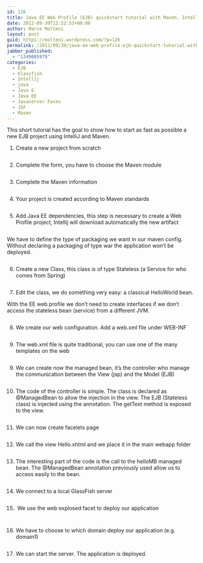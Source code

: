 ```yaml
---
id: 126
title: Java EE Web Profile (EJB) quickstart tutorial with Maven, Intellij and Glassfish
date: 2012-09-30T12:52:53+00:00
author: Marco Molteni
layout: post
guid: https://molteni.wordpress.com/?p=126
permalink: /2012/09/30/java-ee-web-profile-ejb-quickstart-tutorial-with-maven-intellij-and-glassfish/
jabber_published:
  - "1349005979"
categories:
  - EJB
  - Glassfish
  - Intellij
  - java
  - Java 6
  - Java EE
  - Javaserver Faces
  - JSF
  - Maven
---
```

This short tutorial has the goal to show how to start as fast as possible a new EJB project using IntelliJ and Maven.

1. Create a new project from scratch

[<img class="alignnone size-medium wp-image-127" title="start1" src="https://molteni.files.wordpress.com/2012/09/start11.png?w=300&#038;resize=300%2C138" alt="" data-recalc-dims="1" />](https://molteni.files.wordpress.com/2012/09/start11.png)

2. Complete the form, you have to choose the Maven module

[<img class="alignnone size-medium wp-image-155" title="start2" src="https://molteni.files.wordpress.com/2012/09/start2.png?w=300&#038;resize=300%2C157" alt="" data-recalc-dims="1" />](https://molteni.files.wordpress.com/2012/09/start2.png)

3. Complete the Maven information

[<img class="alignnone size-medium wp-image-136" title="Untitled" src="https://molteni.files.wordpress.com/2012/09/untitled.jpg?w=300&#038;resize=300%2C88" alt="" data-recalc-dims="1" />](https://molteni.files.wordpress.com/2012/09/untitled.jpg)

4. Your project is created according to Maven standards

[<img class="alignnone size-medium wp-image-137" title="maven_4" src="https://molteni.files.wordpress.com/2012/09/untitled2.jpg?w=300&#038;resize=300%2C237" alt="" data-recalc-dims="1" />](https://molteni.files.wordpress.com/2012/09/untitled2.jpg)

5. Add Java EE dependencies, this step is necessary to create a Web Profile project, Intellij will download automatically the new artifact

[<img class="alignnone size-medium wp-image-139" title="Maven_step_5" src="https://molteni.files.wordpress.com/2012/09/untitled4.jpg?w=300&#038;resize=300%2C92" alt="" data-recalc-dims="1" />](https://molteni.files.wordpress.com/2012/09/untitled4.jpg)

We have to define the type of packaging we want in our maven config. Without declaring a packaging of type war the application won&#8217;t be deployed.

[<img class="alignnone size-medium wp-image-154" title="Untitled29" src="https://molteni.files.wordpress.com/2012/09/untitled29.jpg?w=300&#038;resize=300%2C48" alt="" data-recalc-dims="1" />](https://molteni.files.wordpress.com/2012/09/untitled29.jpg)

6. Create a new Class, this class is of type Stateless (a Service for who comes from Spring)

[<img class="alignnone size-full wp-image-132" title="Untitled 3" src="https://molteni.files.wordpress.com/2012/09/untitled-3.jpg?resize=207%2C99" alt="" data-recalc-dims="1" />](https://molteni.files.wordpress.com/2012/09/untitled-3.jpg?resize=207%2C99)

7. Edit the class, we do something very easy: a classical HelloWorld bean.
  
With the EE web profile we don&#8217;t need to create interfaces if we don&#8217;t access the stateless bean (service) from a different JVM.

[<img class="alignnone size-medium wp-image-133" title="Untitled 12" src="https://molteni.files.wordpress.com/2012/09/untitled-12.jpg?w=300&#038;resize=300%2C238" alt="" data-recalc-dims="1" />](https://molteni.files.wordpress.com/2012/09/untitled-12.jpg)

8. We create our web configuration. Add a web.xml file under WEB-INF

[<img class="alignnone size-full wp-image-146" title="Untitled12" src="https://molteni.files.wordpress.com/2012/09/untitled12.jpg?resize=187%2C134" alt="" data-recalc-dims="1" />](https://molteni.files.wordpress.com/2012/09/untitled12.jpg?resize=187%2C134)

9. The web.xml file is quite traditional, you can use one of the many templates on the web

[<img class="alignnone size-medium wp-image-147" title="Untitled13" src="https://molteni.files.wordpress.com/2012/09/untitled13.jpg?w=271&#038;resize=271%2C300" alt="" data-recalc-dims="1" />](https://molteni.files.wordpress.com/2012/09/untitled13.jpg)

9. We can create now the managed bean, it&#8217;s the controller who manage the communication between the View (jsp) and the Model (EJB)

[<img class="alignnone size-full wp-image-157" title="11" src="https://molteni.files.wordpress.com/2012/09/111.jpg?resize=215%2C119" alt="" data-recalc-dims="1" />](https://molteni.files.wordpress.com/2012/09/111.jpg?resize=215%2C119)

10. The code of the controller is simple. The class is declared as @ManagedBean to allow the injection in the view. The EJB (Stateless class) is injected using the annotation. The getText method is exposed to the view.

[<img class="alignnone size-medium wp-image-133" title="Untitled 12" src="https://molteni.files.wordpress.com/2012/09/untitled-12.jpg?w=300&#038;resize=300%2C238" alt="" data-recalc-dims="1" />](https://molteni.files.wordpress.com/2012/09/untitled-12.jpg)

11. We can now create facelets page

[<img class="alignnone size-medium wp-image-134" title="Untitled 13" src="https://molteni.files.wordpress.com/2012/09/untitled-13.jpg?w=300&#038;resize=300%2C119" alt="" data-recalc-dims="1" />](https://molteni.files.wordpress.com/2012/09/untitled-13.jpg)

12. We call the view Hello.xhtml and we place it in the main webapp folder

[<img class="alignnone size-full wp-image-135" title="Untitled 14" src="https://molteni.files.wordpress.com/2012/09/untitled-14.jpg?resize=149%2C81" alt="" data-recalc-dims="1" />](https://molteni.files.wordpress.com/2012/09/untitled-14.jpg?resize=149%2C81)

13. The interesting part of the code is the call to the helloMB managed bean. The @ManagedBean annotation previously used allow us to access easily to the bean.

[<img class="alignnone size-medium wp-image-138" title="Untitled3" src="https://molteni.files.wordpress.com/2012/09/untitled3.jpg?w=300&#038;resize=300%2C223" alt="" data-recalc-dims="1" />](https://molteni.files.wordpress.com/2012/09/untitled3.jpg)

14. We connect to a local GlassFish server

[<img class="alignnone size-medium wp-image-158" title="glassfish" src="https://molteni.files.wordpress.com/2012/09/glassfish.png?w=300&#038;resize=300%2C163" alt="" data-recalc-dims="1" />](https://molteni.files.wordpress.com/2012/09/glassfish.png)

15.  We use the web explosed facet to deploy our application

[<img class="alignnone size-medium wp-image-151" title="Untitled26" src="https://molteni.files.wordpress.com/2012/09/untitled26.jpg?w=300&#038;resize=300%2C95" alt="" data-recalc-dims="1" />](https://molteni.files.wordpress.com/2012/09/untitled26.jpg)

[<img class="alignnone size-medium wp-image-149" title="Untitled23" src="https://molteni.files.wordpress.com/2012/09/untitled23.jpg?w=300&#038;resize=300%2C116" alt="" data-recalc-dims="1" />](https://molteni.files.wordpress.com/2012/09/untitled23.jpg)

16. We have to choose to which domain deploy our application (e.g. domain1)

[<img class="alignnone size-medium wp-image-152" title="Untitled27" src="https://molteni.files.wordpress.com/2012/09/untitled27.jpg?w=300&#038;resize=300%2C208" alt="" data-recalc-dims="1" />](https://molteni.files.wordpress.com/2012/09/untitled27.jpg)

17. We can start the server. The application is deployed.

[<img class="alignnone size-full wp-image-153" title="Untitled28" src="https://molteni.files.wordpress.com/2012/09/untitled28.jpg?resize=156%2C44" alt="" data-recalc-dims="1" />](https://molteni.files.wordpress.com/2012/09/untitled28.jpg?resize=156%2C44)